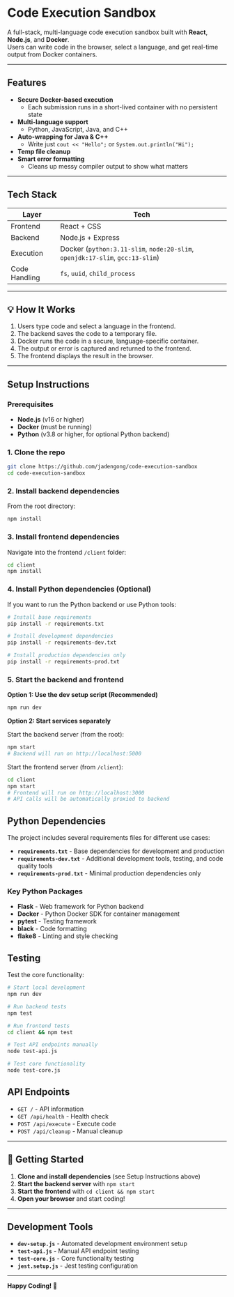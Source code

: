 # Code Execution Sandbox

A full-stack, multi-language code execution sandbox built with **React**, **Node.js**, and **Docker**.  
Users can write code in the browser, select a language, and get real-time output from Docker containers.

---

## Features

- **Secure Docker-based execution**
  - Each submission runs in a short-lived container with no persistent state
- **Multi-language support**
  - Python, JavaScript, Java, and C++
- **Auto-wrapping for Java & C++**
  - Write just `cout << "Hello";` or `System.out.println("Hi");`
- **Temp file cleanup**
- **Smart error formatting**
  - Cleans up messy compiler output to show what matters

---

## Tech Stack

| Layer        | Tech                 |
|-------------|----------------------|
| Frontend     | React + CSS          |
| Backend      | Node.js + Express    |
| Execution    | Docker (`python:3.11-slim`, `node:20-slim`, `openjdk:17-slim`, `gcc:13-slim`) |
| Code Handling | `fs`, `uuid`, `child_process` |

--- 

## 💡 How It Works

1. Users type code and select a language in the frontend.
2. The backend saves the code to a temporary file.
3. Docker runs the code in a secure, language-specific container.
4. The output or error is captured and returned to the frontend.
5. The frontend displays the result in the browser.

---

## Setup Instructions

### Prerequisites

- **Node.js** (v16 or higher)
- **Docker** (must be running)
- **Python** (v3.8 or higher, for optional Python backend)

### 1. Clone the repo

```bash
git clone https://github.com/jadengong/code-execution-sandbox
cd code-execution-sandbox
```

### 2. Install backend dependencies

From the root directory:

```bash
npm install
```

### 3. Install frontend dependencies

Navigate into the frontend `/client` folder:

```bash
cd client
npm install
```

### 4. Install Python dependencies (Optional)

If you want to run the Python backend or use Python tools:

```bash
# Install base requirements
pip install -r requirements.txt

# Install development dependencies
pip install -r requirements-dev.txt

# Install production dependencies only
pip install -r requirements-prod.txt
```

### 5. Start the backend and frontend 

**Option 1: Use the dev setup script (Recommended)**
```bash
npm run dev
```

**Option 2: Start services separately**

Start the backend server (from the root):
```bash
npm start
# Backend will run on http://localhost:5000
```

Start the frontend server (from `/client`):
```bash
cd client
npm start
# Frontend will run on http://localhost:3000
# API calls will be automatically proxied to backend
```

## Python Dependencies

The project includes several requirements files for different use cases:

- **`requirements.txt`** - Base dependencies for development and production
- **`requirements-dev.txt`** - Additional development tools, testing, and code quality tools
- **`requirements-prod.txt`** - Minimal production dependencies only

### Key Python Packages

- **Flask** - Web framework for Python backend
- **Docker** - Python Docker SDK for container management
- **pytest** - Testing framework
- **black** - Code formatting
- **flake8** - Linting and style checking

## Testing

Test the core functionality:

```bash
# Start local development
npm run dev

# Run backend tests
npm test

# Run frontend tests
cd client && npm test

# Test API endpoints manually
node test-api.js

# Test core functionality
node test-core.js
```

## API Endpoints

- `GET /` - API information
- `GET /api/health` - Health check
- `POST /api/execute` - Execute code
- `POST /api/cleanup` - Manual cleanup

---

## 🚀 Getting Started

1. **Clone and install dependencies** (see Setup Instructions above)
2. **Start the backend server** with `npm start`
3. **Start the frontend** with `cd client && npm start`
4. **Open your browser** and start coding!

---

## Development Tools

- **`dev-setup.js`** - Automated development environment setup
- **`test-api.js`** - Manual API endpoint testing
- **`test-core.js`** - Core functionality testing
- **`jest.setup.js`** - Jest testing configuration

---

**Happy Coding! 🎉**





